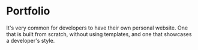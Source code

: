# Portfolio

It's very common for developers to have their own personal website. One that is built from scratch, without using templates, and one that showcases a developer's style.
